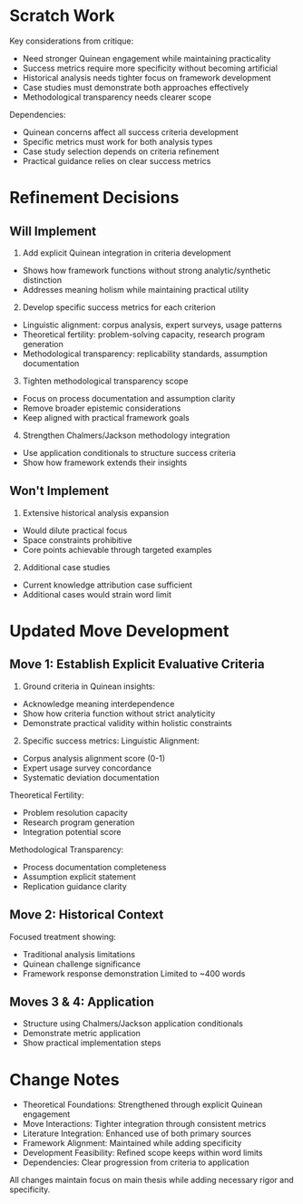# Scratch Work
Key considerations from critique:
- Need stronger Quinean engagement while maintaining practicality
- Success metrics require more specificity without becoming artificial
- Historical analysis needs tighter focus on framework development
- Case studies must demonstrate both approaches effectively
- Methodological transparency needs clearer scope

Dependencies:
- Quinean concerns affect all success criteria development
- Specific metrics must work for both analysis types
- Case study selection depends on criteria refinement
- Practical guidance relies on clear success metrics

# Refinement Decisions

## Will Implement
1. Add explicit Quinean integration in criteria development
- Shows how framework functions without strong analytic/synthetic distinction
- Addresses meaning holism while maintaining practical utility

2. Develop specific success metrics for each criterion
- Linguistic alignment: corpus analysis, expert surveys, usage patterns
- Theoretical fertility: problem-solving capacity, research program generation
- Methodological transparency: replicability standards, assumption documentation

3. Tighten methodological transparency scope
- Focus on process documentation and assumption clarity
- Remove broader epistemic considerations
- Keep aligned with practical framework goals

4. Strengthen Chalmers/Jackson methodology integration
- Use application conditionals to structure success criteria
- Show how framework extends their insights

## Won't Implement
1. Extensive historical analysis expansion
- Would dilute practical focus
- Space constraints prohibitive
- Core points achievable through targeted examples

2. Additional case studies
- Current knowledge attribution case sufficient
- Additional cases would strain word limit

# Updated Move Development

## Move 1: Establish Explicit Evaluative Criteria
1. Ground criteria in Quinean insights:
- Acknowledge meaning interdependence
- Show how criteria function without strict analyticity
- Demonstrate practical validity within holistic constraints

2. Specific success metrics:
Linguistic Alignment:
- Corpus analysis alignment score (0-1)
- Expert usage survey concordance
- Systematic deviation documentation

Theoretical Fertility:
- Problem resolution capacity
- Research program generation
- Integration potential score

Methodological Transparency:
- Process documentation completeness
- Assumption explicit statement
- Replication guidance clarity

## Move 2: Historical Context
Focused treatment showing:
- Traditional analysis limitations
- Quinean challenge significance
- Framework response demonstration
Limited to ~400 words

## Moves 3 & 4: Application
- Structure using Chalmers/Jackson application conditionals
- Demonstrate metric application
- Show practical implementation steps

# Change Notes
- Theoretical Foundations: Strengthened through explicit Quinean engagement
- Move Interactions: Tighter integration through consistent metrics
- Literature Integration: Enhanced use of both primary sources
- Framework Alignment: Maintained while adding specificity
- Development Feasibility: Refined scope keeps within word limits
- Dependencies: Clear progression from criteria to application

All changes maintain focus on main thesis while adding necessary rigor and specificity.
